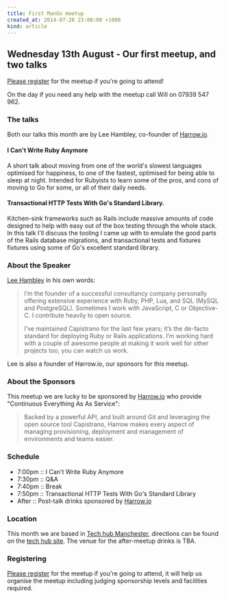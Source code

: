 ```yaml
---
title: First ManGo meetup
created_at: 2014-07-28 23:00:00 +1000
kind: article
---
```


## Wednesday 13th August - Our first meetup, and two talks

[Please register](https://docs.google.com/forms/d/1rmPZr6PFXG4-8p1nMhi1xKMskpecTOe9FeAWGce97B4/viewform) for the meetup if you're going to attend!

On the day if you need any help with the meetup call Will on 07939 547 962.

### The talks

Both our talks this month are by Lee Hambley, co-founder of [Harrow.io](http://Harrow.io).

#### I Can't Write Ruby Anymore

A short talk about moving from one of the world's slowest languages optimised for happiness, to one of the fastest, optimised for being able to sleep at night. Intended for Rubyists to learn some of the pros, and cons of moving to Go for some, or all of their daily needs.

#### Transactional HTTP Tests With Go's Standard Library.

Kitchen-sink frameworks such as Rails include massive amounts of code designed to help with easy out of the box testing through the whole stack. In this talk I'll discuss the tooling I came up with to emulate the good parts of the Rails database migrations, and transactional tests and fixtures fixtures using some of Go's excellent standard library.

### About the Speaker

[Lee Hambley](http://lee.hambley.name/) in his own words:

> I’m the founder of a successful consultancy company personally offering extensive experience with Ruby, PHP, Lua, and SQL (MySQL and PostgreSQL). Sometimes I work with JavaScript, C or Objective-C. I contribute heavily to open source.
>
> I’ve maintained Capistrano for the last few years; it’s the de-facto standard for deploying Ruby or Rails applications. I’m working hard with a couple of awesome people at making it work well for other projects too, you can watch us work.

Lee is also a founder of Harrow.io, our sponsors for this meetup.

### About the Sponsors

This meetup we are lucky to be sponsored by [Harrow.io](http://Harrow.io) who provide "Continuous Everything As As Service​":

> Backed by a powerful API, and built around Git and leveraging the open source tool Capistrano, Harrow makes every aspect of managing provisioning, deployment and management of environments and teams easier.


### Schedule

* 7:00pm :: I Can't Write Ruby Anymore
* 7:30pm :: Q&A
* 7:40pm :: Break
* 7:50pm :: Transactional HTTP Tests With Go's Standard Library
* After  :: Post-talk drinks sponsored by [Harrow.io](http://Harrow.io)

### Location

This month we are based in [Tech hub Manchester](http://manchester.techhub.com/), directions can be found on the [tech hub site](http://manchester.techhub.com/directions/manchester/). The venue for the after-meetup drinks is TBA.

### Registering

[Please register](https://docs.google.com/forms/d/1rmPZr6PFXG4-8p1nMhi1xKMskpecTOe9FeAWGce97B4/viewform) for the meetup if you're going to attend, it will help us organise the meetup including judging sponsorship levels and facilities required.
